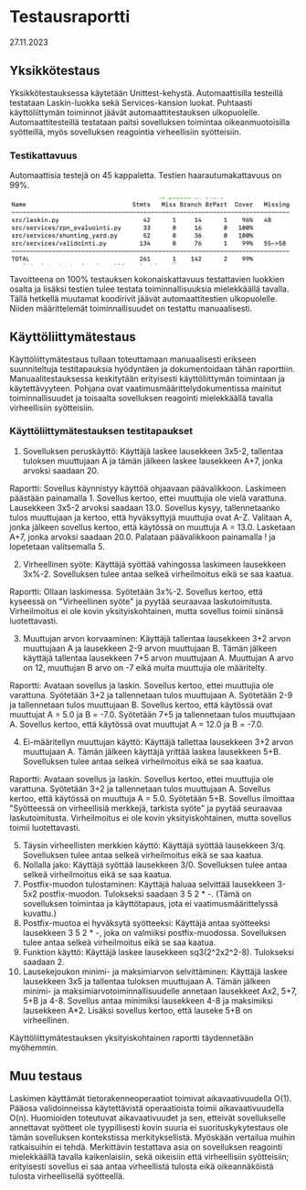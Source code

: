 # Testausraportti
27.11.2023

## Yksikkötestaus

Yksikkötestauksessa käytetään Unittest-kehystä. Automaattisilla testeillä testataan Laskin-luokka sekä Services-kansion luokat. Puhtaasti käyttöliittymän toiminnot jäävät automaattitestauksen ulkopuolelle. Automaattitesteillä testataan paitsi sovelluksen toimintaa oikeanmuotoisilla syötteillä, myös sovelluksen reagointia virheellisiin syötteisiin.

### Testikattavuus

Automaattisia testejä on 45 kappaletta. Testien haarautumakattavuus on 99%.

![Testikattavuus](https://github.com/sari-bee/tieteellinen_laskin/blob/main/dokumentaatio/viikkoraportit/testikattavuus_vko5.jpg) 

Tavoitteena on 100% testauksen kokonaiskattavuus testattavien luokkien osalta ja lisäksi testien tulee testata toiminnallisuuksia mielekkäällä tavalla. Tällä hetkellä muutamat koodirivit jäävät automaattitestien ulkopuolelle. Niiden määrittelemät toiminnallisuudet on testattu manuaalisesti.

## Käyttöliittymätestaus

Käyttöliittymätestaus tullaan toteuttamaan manuaalisesti erikseen suunniteltuja testitapauksia hyödyntäen ja dokumentoidaan tähän raporttiin. Manuaalitestauksessa keskitytään erityisesti käyttöliittymän toimintaan ja käytettävyyteen. Pohjana ovat vaatimusmäärittelydokumentissa mainitut toiminnallisuudet ja toisaalta sovelluksen reagointi mielekkäällä tavalla virheellisiin syötteisiin.

### Käyttöliittymätestauksen testitapaukset

1. Sovelluksen peruskäyttö: Käyttäjä laskee lausekkeen 3x5-2, tallentaa tuloksen muuttujaan A ja tämän jälkeen laskee lausekkeen A+7, jonka arvoksi saadaan 20.

Raportti: Sovellus käynnistyy käyttöä ohjaavaan päävalikkoon. Laskimeen päästään painamalla 1. Sovellus kertoo, ettei muuttujia ole vielä varattuna. Lausekkeen 3x5-2 arvoksi saadaan 13.0. Sovellus kysyy, tallennetaanko tulos muuttujaan ja kertoo, että hyväksyttyjä muuttujia ovat A-Z. Valitaan A, jonka jälkeen sovellus kertoo, että käytössä on muuttuja A = 13.0. Lasketaan A+7, jonka arvoksi saadaan 20.0. Palataan päävalikkoon painamalla ! ja lopetetaan valitsemalla 5.

2. Virheellinen syöte: Käyttäjä syöttää vahingossa laskimeen lausekkeen 3x%-2. Sovelluksen tulee antaa selkeä virheilmoitus eikä se saa kaatua.

Raportti: Ollaan laskimessa. Syötetään 3x%-2. Sovellus kertoo, että kyseessä on "Virheellinen syöte" ja pyytää seuraavaa laskutoimitusta. Virheilmoitus ei ole kovin yksityiskohtainen, mutta sovellus toimii sinänsä luotettavasti.

3. Muuttujan arvon korvaaminen: Käyttäjä tallentaa lausekkeen 3+2 arvon muuttujaan A ja lausekkeen 2-9 arvon muuttujaan B. Tämän jälkeen käyttäjä tallentaa lausekkeen 7+5 arvon muuttujaan A. Muuttujan A arvo on 12, muuttujan B arvo on -7 eikä muita muuttujia ole määritelty.

Raportti: Avataan sovellus ja laskin. Sovellus kertoo, ettei muuttujia ole varattuna. Syötetään 3+2 ja tallennetaan tulos muuttujaan A. Syötetään 2-9 ja tallennetaan tulos muuttujaan B. Sovellus kertoo, että käytössä ovat muuttujat A = 5.0 ja B = -7.0. Syötetään 7+5 ja tallennetaan tulos muuttujaan A. Sovellus kertoo, että käytössä ovat muuttujat A = 12.0 ja B = -7.0.

4. Ei-määritellyn muuttujan käyttö: Käyttäjä tallettaa lausekkeen 3+2 arvon muuttujaan A. Tämän jälkeen käyttäjä yrittää laskea lausekkeen 5+B. Sovelluksen tulee antaa selkeä virheilmoitus eikä se saa kaatua.

Raportti: Avataan sovellus ja laskin. Sovellus kertoo, ettei muuttujia ole varattuna. Syötetään 3+2 ja tallennetaan tulos muuttujaan A. Sovellus kertoo, että käytössä on muuttuja A = 5.0. Syötetään 5+B. Sovellus ilmoittaa "Syötteessä on virheellisiä merkkejä, tarkista syöte" ja pyytää seuraavaa laskutoimitusta. Virheilmoitus ei ole kovin yksityiskohtainen, mutta sovellus toimii luotettavasti.

5. Täysin virheellisten merkkien käyttö: Käyttäjä syöttää lausekkeen 3/q. Sovelluksen tulee antaa selkeä virheilmoitus eikä se saa kaatua.
6. Nollalla jako: Käyttäjä syöttää lausekkeen 3/0. Sovelluksen tulee antaa selkeä virheilmoitus eikä se saa kaatua.
7. Postfix-muodon tulostaminen: Käyttäjä haluaa selvittää lausekkeen 3-5x2 postfix-muodon. Tulokseksi saadaan 3 5 2 * -. (Tämä on sovelluksen toimintaa ja käyttötapaus, jota ei vaatimusmäärittelyssä kuvattu.)
8. Postfix-muotoa ei hyväksytä syötteeksi: Käyttäjä antaa syötteeksi lausekkeen 3 5 2 * -, joka on valmiiksi postfix-muodossa. Sovelluksen tulee antaa selkeä virheilmoitus eikä se saa kaatua.
9. Funktion käyttö: Käyttäjä laskee lausekkeen sq3(2^2x2^2-8). Tulokseksi saadaan 2.
10. Lausekejoukon minimi- ja maksimiarvon selvittäminen: Käyttäjä laskee lausekkeen 3x5 ja tallentaa tuloksen muuttujaan A. Tämän jälkeen minimi- ja maksimiarvotoiminnallisuudelle annetaan lausekkeet Ax2, 5+7, 5+B ja 4-8. Sovellus antaa minimiksi lausekkeen 4-8 ja maksimiksi lausekkeen A*2. Lisäksi sovellus kertoo, että lauseke 5+B on virheellinen.

Käyttöliittymätestauksen yksityiskohtainen raportti täydennetään myöhemmin.

## Muu testaus

Laskimen käyttämät tietorakenneoperaatiot toimivat aikavaativuudella O(1). Pääosa validoinneissa käytettävistä operaatioista toimii aikavaativuudella O(n). Huomioiden toteutuvat aikavaativuudet ja sen, etteivät sovellukselle annettavat syötteet ole tyypillisesti kovin suuria ei suorituskykytestaus ole tämän sovelluksen kontekstissa merkityksellistä. Myöskään vertailua muihin ratkaisuihin ei tehdä. Merkittävin testattava asia on sovelluksen reagointi mielekkäällä tavalla kaikenlaisiin, sekä oikeisiin että virheellisiin syötteisiin; erityisesti sovellus ei saa antaa virheellistä tulosta eikä oikeannäköistä tulosta virheellisellä syötteellä.